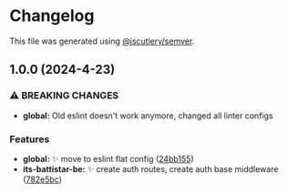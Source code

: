 # Changelog

This file was generated using
[@jscutlery/semver](https://github.com/jscutlery/semver).

## 1.0.0 (2024-4-23)

### ⚠ BREAKING CHANGES

- **global:** Old eslint doesn't work anymore, changed all linter configs

### Features

- **global:** :sparkles: move to eslint flat config
  ([24bb155](https://github.com/gipo355/its-battistar/commit/24bb155ff0abb41ef87006f6f58b317a2a92e305))
- **its-battistar-be:** :sparkles: create auth routes, create auth base
  middleware
  ([782e5bc](https://github.com/gipo355/its-battistar/commit/782e5bc2bc7ad335620c0b4247511630ac9f3d04))

